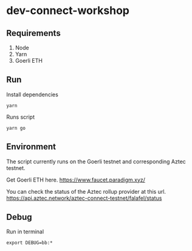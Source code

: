 # dev-connect-workshop

## Requirements

1. Node
2. Yarn
3. Goerli ETH

## Run

Install dependencies

```shell
yarn
```

Runs script

```shell
yarn go
```

## Environment

The script currently runs on the Goerli testnet and corresponding Aztec testnet.

Get Goerli ETH here. https://www.faucet.paradigm.xyz/

You can check the status of the Aztec rollup provider at this url. https://api.aztec.network/aztec-connect-testnet/falafel/status

## Debug

Run in terminal

```shell
export DEBUG=bb:*
```